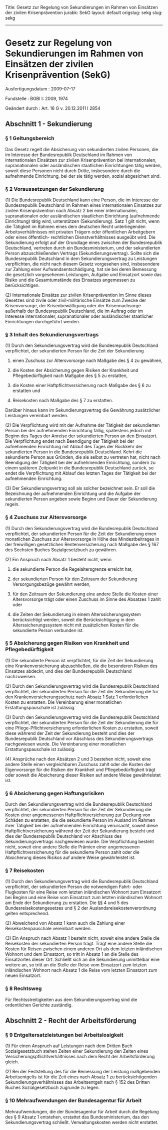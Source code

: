 Title: Gesetz zur Regelung von Sekundierungen im Rahmen von Einsätzen der zivilen
  Krisenprävention
jurabk: SekG
layout: default
origslug: sekg
slug: sekg

---

# Gesetz zur Regelung von Sekundierungen im Rahmen von Einsätzen der zivilen Krisenprävention (SekG)

Ausfertigungsdatum
:   2009-07-17

Fundstelle
:   BGBl I: 2009, 1974

Geändert durch
:   Art. 16 G v. 20.12.2011 I 2854


## Abschnitt 1 - Sekundierung


### § 1 Geltungsbereich

Das Gesetz regelt die Absicherung von sekundierten zivilen Personen,
die im Interesse der Bundesrepublik Deutschland im Rahmen von
internationalen Einsätzen zur zivilen Krisenprävention bei
internationalen, supranationalen oder ausländischen staatlichen
Einrichtungen tätig werden, soweit diese Personen nicht durch Dritte,
insbesondere durch die aufnehmende Einrichtung, bei der sie tätig
werden, sozial abgesichert sind.


### § 2 Voraussetzungen der Sekundierung

(1) Die Bundesrepublik Deutschland kann eine Person, die im Interesse
der Bundesrepublik Deutschland im Rahmen eines internationalen
Einsatzes zur zivilen Krisenprävention nach Absatz 2 bei einer
internationalen, supranationalen oder ausländischen staatlichen
Einrichtung (aufnehmende Einrichtung) tätig wird, unterstützen
(Sekundierung). Satz 1 gilt nicht, wenn die Tätigkeit im Rahmen eines
dem deutschen Recht unterliegenden Arbeitsverhältnisses mit privaten
Trägern oder öffentlichen Arbeitgebern oder eines öffentlich-
rechtlichen Dienstverhältnisses ausgeübt wird. Die Sekundierung
erfolgt auf der Grundlage eines zwischen der Bundesrepublik
Deutschland, vertreten durch ein Bundesministerium, und der
sekundierten Person abzuschließenden Vertrags (Sekundierungsvertrag).
Sollte sich die Bundesrepublik Deutschland in dem Sekundierungsvertrag
zu Leistungen verpflichten, die nicht nach diesem Gesetz vorgesehen
sind, insbesondere zur Zahlung einer Aufwandsentschädigung, hat sie
bei deren Bemessung die gesetzlich vorgesehenen Leistungen, Aufgabe
und Einsatzort sowie das Risiko und die Gesamtumstände des Einsatzes
angemessen zu berücksichtigen.

(2) Internationale Einsätze zur zivilen Krisenprävention im Sinne
dieses Gesetzes sind zivile oder zivil-militärische Einsätze zum
Zwecke der Krisenvorsorge, der Krisenbewältigung oder der
Krisennachsorge außerhalb der Bundesrepublik Deutschland, die im
Auftrag oder im Interesse internationaler, supranationaler oder
ausländischer staatlicher Einrichtungen durchgeführt werden.


### § 3 Inhalt des Sekundierungsvertrags

(1) Durch den Sekundierungsvertrag wird die Bundesrepublik Deutschland
verpflichtet, der sekundierten Person für die Zeit der Sekundierung

1.  einen Zuschuss zur Altersvorsorge nach Maßgabe des § 4 zu gewähren,


2.  die Kosten der Absicherung gegen Risiken der Krankheit und
    Pflegebedürftigkeit nach Maßgabe des § 5 zu erstatten,


3.  die Kosten einer Haftpflichtversicherung nach Maßgabe des § 6 zu
    erstatten und


4.  Reisekosten nach Maßgabe des § 7 zu erstatten.



Darüber hinaus kann im Sekundierungsvertrag die Gewährung zusätzlicher
Leistungen vereinbart werden.

(2) Die Verpflichtung wird mit der Aufnahme der Tätigkeit der
sekundierten Person bei der aufnehmenden Einrichtung fällig,
spätestens jedoch mit Beginn des Tages der Anreise der sekundierten
Person an den Einsatzort. Die Verpflichtung endet nach Beendigung der
Tätigkeit bei der aufnehmenden Einrichtung mit Ablauf des Tages der
Rückkehr der sekundierten Person in die Bundesrepublik Deutschland.
Kehrt die sekundierte Person aus Gründen, die sie selbst zu vertreten
hat, nicht nach Beendigung der Tätigkeit bei der aufnehmenden
Einrichtung, sondern zu einem späteren Zeitpunkt in die Bundesrepublik
Deutschland zurück, so endet die Verpflichtung mit Ablauf des letzten
Tages der Tätigkeit bei der aufnehmenden Einrichtung.

(3) Der Sekundierungsvertrag soll als solcher bezeichnet sein. Er soll
die Bezeichnung der aufnehmenden Einrichtung und die Aufgabe der
sekundierten Person angeben sowie Beginn und Dauer der Sekundierung
regeln.


### § 4 Zuschuss zur Altersvorsorge

(1) Durch den Sekundierungsvertrag wird die Bundesrepublik Deutschland
verpflichtet, der sekundierten Person für die Zeit der Sekundierung
einen monatlichen Zuschuss zur Altersvorsorge in Höhe des
Mindestbeitrages in der freiwilligen gesetzlichen Rentenversicherung
nach Maßgabe des § 167 des Sechsten Buches Sozialgesetzbuch zu
gewähren.

(2) Ein Anspruch nach Absatz 1 besteht nicht, wenn

1.  die sekundierte Person die Regelaltersgrenze erreicht hat,


2.  der sekundierten Person für den Zeitraum der Sekundierung
    Versorgungsbezüge gewährt werden,


3.  für den Zeitraum der Sekundierung eine andere Stelle die Kosten einer
    Altersvorsorge trägt oder einen Zuschuss im Sinne des Absatzes 1 zahlt
    oder


4.  die Zeiten der Sekundierung in einem Alterssicherungssystem
    berücksichtigt werden, soweit die Berücksichtigung in dem
    Alterssicherungssystem nicht mit zusätzlichen Kosten für die
    sekundierte Person verbunden ist.





### § 5 Absicherung gegen Risiken von Krankheit und Pflegebedürftigkeit

(1) Die sekundierte Person ist verpflichtet, für die Zeit der
Sekundierung eine Krankenversicherung abzuschließen, die die
besonderen Risiken des Einsatzes abdeckt, und dies der Bundesrepublik
Deutschland nachzuweisen.

(2) Durch den Sekundierungsvertrag wird die Bundesrepublik Deutschland
verpflichtet, der sekundierten Person für die Zeit der Sekundierung
die für den Krankenversicherungsschutz nach Absatz 1 Satz 1
erforderlichen Kosten zu erstatten. Die Vereinbarung einer monatlichen
Erstattungspauschale ist zulässig.

(3) Durch den Sekundierungsvertrag wird die Bundesrepublik Deutschland
verpflichtet, der sekundierten Person für die Zeit der Sekundierung
die für eine Pflege-Pflichtversicherung erforderlichen Kosten zu
erstatten, soweit diese während der Zeit der Sekundierung besteht und
dies der Bundesrepublik Deutschland vor Abschluss des
Sekundierungsvertrags nachgewiesen wurde. Die Vereinbarung einer
monatlichen Erstattungspauschale ist zulässig.

(4) Ansprüche nach den Absätzen 2 und 3 bestehen nicht, soweit eine
andere Stelle einen vergleichbaren Zuschuss zahlt oder die Kosten der
Eigenvorsorge für die Risiken der Krankheit und Pflegebedürftigkeit
trägt oder soweit die Absicherung dieser Risiken auf andere Weise
gewährleistet ist.


### § 6 Absicherung gegen Haftungsrisiken

Durch den Sekundierungsvertrag wird die Bundesrepublik Deutschland
verpflichtet, der sekundierten Person für die Zeit der Sekundierung
die Kosten einer angemessenen Haftpflichtversicherung zur Deckung von
Schäden zu erstatten, die die sekundierte Person im Ausland im Rahmen
ihrer Tätigkeit bei der aufnehmenden Einrichtung verursacht, soweit
diese Haftpflichtversicherung während der Zeit der Sekundierung
besteht und dies der Bundesrepublik Deutschland vor Abschluss des
Sekundierungsvertrags nachgewiesen wurde. Die Verpflichtung besteht
nicht, soweit eine andere Stelle die Prämien einer angemessenen
Haftpflichtversicherung für die sekundierte Person zahlt oder die
Absicherung dieses Risikos auf andere Weise gewährleistet ist.


### § 7 Reisekosten

(1) Durch den Sekundierungsvertrag wird die Bundesrepublik Deutschland
verpflichtet, der sekundierten Person die notwendigen Fahrt- oder
Flugkosten für eine Reise vom letzten inländischen Wohnort zum
Einsatzort bei Beginn und eine Reise vom Einsatzort zum letzten
inländischen Wohnort am Ende der Sekundierung zu erstatten. Die §§ 4
und 5 des Bundesreisekostengesetzes und § 2 der
Auslandsreisekostenverordnung gelten entsprechend.

(2) Abweichend von Absatz 1 kann auch die Zahlung einer
Reisekostenpauschale vereinbart werden.

(3) Ein Anspruch nach Absatz 1 besteht nicht, soweit eine andere
Stelle die Reisekosten der sekundierten Person trägt. Trägt eine
andere Stelle die Kosten für Reisen zwischen einem anderen Ort als dem
letzten inländischen Wohnort und dem Einsatzort, so tritt in Absatz 1
an die Stelle des Einsatzortes dieser Ort. Schließt sich an die
Sekundierung unmittelbar eine weitere an, so tritt an die Stelle der
Reise vom Einsatzort zum letzten inländischen Wohnort nach Absatz 1
die Reise vom letzten Einsatzort zum neuen Einsatzort.


### § 8 Rechtsweg

Für Rechtsstreitigkeiten aus dem Sekundierungsvertrag sind die
ordentlichen Gerichte zuständig.


## Abschnitt 2 - Recht der Arbeitsförderung


### § 9 Entgeltersatzleistungen bei Arbeitslosigkeit

(1) Für einen Anspruch auf Leistungen nach dem Dritten Buch
Sozialgesetzbuch stehen Zeiten einer Sekundierung den Zeiten eines
Versicherungspflichtverhältnisses nach dem Recht der Arbeitsförderung
gleich.

(2) Bei der Feststellung des für die Bemessung der Leistung
maßgebenden Arbeitsentgelts ist für die Zeit eines nach Absatz 1 zu
berücksichtigenden Sekundierungsverhältnisses das Arbeitsentgelt nach
§ 152 des Dritten Buches Sozialgesetzbuch zugrunde zu legen.


### § 10 Mehraufwendungen der Bundesagentur für Arbeit

Mehraufwendungen, die der Bundesagentur für Arbeit durch die Regelung
des § 9 Absatz 1 entstehen, erstattet das Bundesministerium, das den
Sekundierungsvertrag schließt. Verwaltungskosten werden nicht
erstattet.

